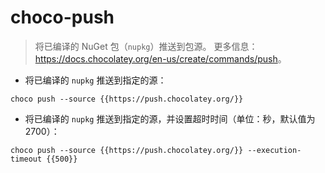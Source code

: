 # choco-push

> 将已编译的 NuGet 包（`nupkg`）推送到包源。
> 更多信息：<https://docs.chocolatey.org/en-us/create/commands/push>。

- 将已编译的 `nupkg` 推送到指定的源：

`choco push --source {{https://push.chocolatey.org/}}`

- 将已编译的 `nupkg` 推送到指定的源，并设置超时时间（单位：秒，默认值为 2700）：

`choco push --source {{https://push.chocolatey.org/}} --execution-timeout {{500}}`